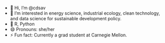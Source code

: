 - 👋 Hi, I’m @cdsav
- 👀 I’m interested in energy science, industrial ecology, clean technology, and data science for sustainable development policy. 
- 🌱 R, Python
- 😄 Pronouns: she/her
- ⚡ Fun fact: Currently a grad student at Carnegie Mellon. 

<!---
cdsav/cdsav is a ✨ special ✨ repository because its `README.md` (this file) appears on your GitHub profile.
You can click the Preview link to take a look at your changes.
--->
